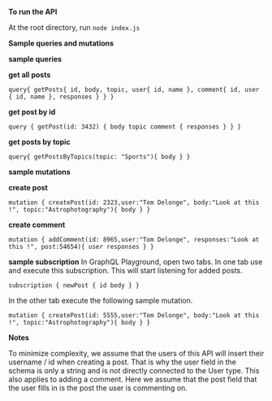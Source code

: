 **To run the API**

At the root directory, run `node index.js`

**Sample queries and mutations**


**sample queries**



**get all posts**


`query{
  getPosts{
    id,
    body,
    topic,
    user{
      id,
      name
    },
    comment{
      id,
      user
      {
        id,
        name
        },
responses
  }
  }
}`


**get post by id**


`query {
  getPost(id: 3432) {
    body
    topic
    comment {
      responses
    }
  }
}
`


**get posts by topic**


`query{
  getPostsByTopics(topic: "Sports"){
body
  }
}`



**sample mutations**


**create post**




`mutation {
  createPost(id: 2323,user:"Tom Delonge", body:"Look at this !", topic:"Astrophotography"){
    body
  }
}`



**create comment**



`mutation {
  addComment(id: 8965,user:"Tom Delonge", responses:"Look at this !", post:54654){
    user
    responses
  }
}`


**sample subscription**
In GraphQL Playground, open two tabs. In one tab use and execute this subscription. This will start listening for added posts.

`subscription {
  newPost {
    id
    body
  }
}`

In the other tab execute the following sample mutation.

`mutation {
  createPost(id: 5555,user:"Tom Delonge", body:"Look at this !", topic:"Astrophotography"){
    body
  }
}`



**Notes**

To minimize complexity, we assume that the users of this API will insert their username / id when creating a post. That is why the
user field in the schema is only a string and is not directly connected to the User type.
This also applies to adding a comment. Here we assume that the post field that the user fills in is the post the user is commenting on.
